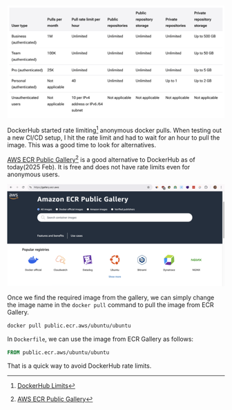 <!--
.. title: Free DockerHub Alternative - ECR Public Gallery
.. slug: free-dockerhub-alternative-ecr-gallery
.. date: 2025-02-09 21:38:34 UTC+05:30
.. tags: docker, devops
.. category: DevOps
.. link: 
.. description: Free Docker alternative without rate limits & without auth - AWS ECR Public Gallery
.. type: text
-->

![docker-rate-limits](/images/docker-rate-limits.png)

DockerHub started rate limiting[^rate] anonymous docker pulls. When testing out a new CI/CD setup, I hit the rate limit and had to wait for an hour to pull the image. This was a good time to look for alternatives.

[AWS ECR Public Gallery](https://gallery.ecr.aws/)[^ecr] is a good alternative to DockerHub as of today(2025 Feb). It is free and does not have rate limits even for anonymous users. 

![public-ecr-gallery](/images/public-ecr-gallery.png)

Once we find the required image from the gallery, we can simply change the image name in the `docker pull` command to pull the image from ECR Gallery.

```bash
docker pull public.ecr.aws/ubuntu/ubuntu
```

In `Dockerfile`, we can use the image from ECR Gallery as follows:

```Dockerfile
FROM public.ecr.aws/ubuntu/ubuntu
```

That is a quick way to avoid DockerHub rate limits.

[^rate]: [DockerHub Limits](https://docs.docker.com/docker-hub/usage/)
[^ecr]: [AWS ECR Public Gallery](https://gallery.ecr.aws)
